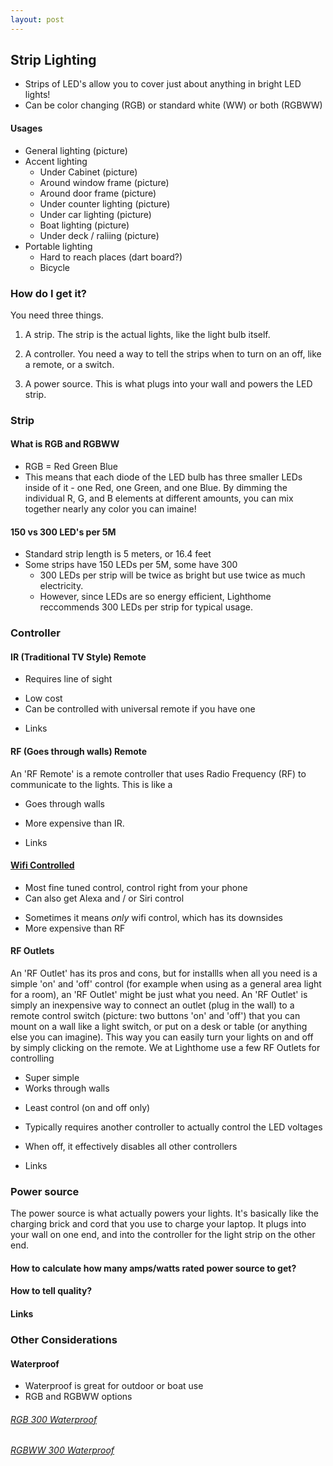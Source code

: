 ```yaml
---
layout: post
---
```


## Strip Lighting
- Strips of LED's allow you to cover just about anything in bright LED lights!
- Can be color changing (RGB) or standard white (WW) or both (RGBWW)

#### Usages
  - General lighting (picture)
  - Accent lighting 
    - Under Cabinet (picture)
    - Around window frame (picture)
    - Around door frame (picture)
    - Under counter lighting (picture)
    - Under car lighting (picture)
    - Boat lighting (picture)
    - Under deck / raliing (picture) 
  - Portable lighting
    - Hard to reach places (dart board?)
    - Bicycle


### How do I get it?

You need three things. 

1) A strip. The strip is the actual lights, like the light bulb itself.

2) A controller. You need a way to tell the strips when to turn on an off, like a remote, or a switch. 

3) A power source. This is what plugs into your wall and powers the LED strip. 



### Strip

#### What is RGB and RGBWW
  - RGB = Red Green Blue
  - This means that each diode of the LED bulb has three smaller LEDs inside of it - one Red, one Green, and one Blue. By dimming the individual R, G, and B elements at different amounts, you can mix together nearly any color you can imaine!

#### 150 vs 300 LED's per 5M
  - Standard strip length is 5 meters, or 16.4 feet
  - Some strips have 150 LEDs per 5M, some have 300
     - 300 LEDs per strip will be twice as bright but use twice as much electricity. 
     - However, since LEDs are so energy efficient, Lighthome reccommends 300 LEDs per strip for typical usage.  


  
### Controller

#### IR (Traditional TV Style) Remote 
  - Requires line of sight
  
  + Low cost
  + Can be controlled with universal remote if you have one

  - Links 

#### RF (Goes through walls) Remote

An 'RF Remote' is a remote controller that uses Radio Frequency (RF) to communicate to the lights. This is like a 

  - Goes through walls
  
  + More expensive than IR. 
  
  - Links 

 
#### [Wifi Controlled](/led/2017/02/22/wifi-controlled)
  + Most fine tuned control, control right from your phone
  + Can also get Alexa and / or Siri control
  
  - Sometimes it means *only* wifi control, which has its downsides
  - More expensive than RF

#### RF Outlets

An 'RF Outlet' has its pros and cons, but for installls when all you need is a simple 'on' and 'off' control (for example when using as a general area light for a room), an 'RF Outlet' might be just what you need. An 'RF Outlet' is simply an inexpensive way to connect an outlet (plug in the wall) to a remote control switch (picture: two buttons 'on' and 'off') that you can mount on a wall like a light switch, or put on a desk or table (or anything else you can imagine). This way you can easily turn your lights on and off by simply clicking on the remote. We at Lighthome use a few RF Outlets for controlling 

  + Super simple
  + Works through walls
  
  - Least control (on and off only)
  - Typically requires another controller to actually control the LED voltages
  - When off, it effectively disables all other controllers

  - Links 
  
### Power source

The power source is what actually powers your lights. It's basically like the charging brick and cord that you use to charge your laptop. It plugs into your wall on one end, and into the controller for the light strip on the other end. 

#### How to calculate how many amps/watts rated power source to get? 
#### How to tell quality? 
#### Links
  
  
### Other Considerations

#### Waterproof
  - Waterproof is great for outdoor or boat use
  - RGB and RGBWW options

###### [RGB 300 Waterproof](https://www.amazon.com/SUPERNIGHT-Waterproof-300LEDs-Changing-Flexible/dp/B00DTOAWZ2/ref=sr_1_5?ie=UTF8&qid=1487743864&sr=8-5&keywords=rgb+waterproof)

###### [RGBWW 300 Waterproof](https://www.amazon.com/LEDENET-300LEDs-Flexible-Waterproof-Lighting/dp/B00N5TNPO6/ref=sr_1_3?ie=UTF8&qid=1487743189&sr=8-3&keywords=rgbww+waterproof)




